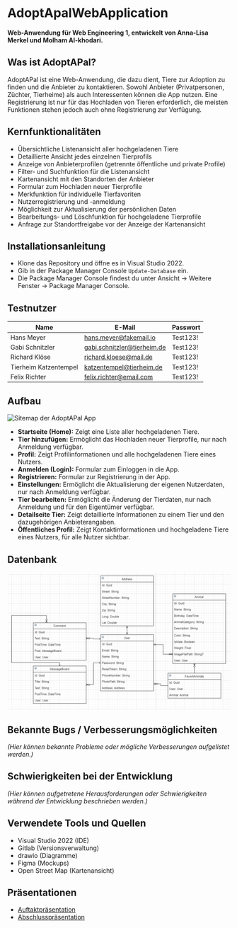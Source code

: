 # AdoptApalWebApplication

**Web-Anwendung für Web Engineering 1, entwickelt von Anna-Lisa Merkel und Molham Al-khodari.**

## Was ist AdoptAPal?

AdoptAPal ist eine Web-Anwendung, die dazu dient, Tiere zur Adoption zu finden und die Anbieter zu kontaktieren. Sowohl Anbieter (Privatpersonen, Züchter, Tierheime) als auch Interessenten können die App nutzen. Eine Registrierung ist nur für das Hochladen von Tieren erforderlich, die meisten Funktionen stehen jedoch auch ohne Registrierung zur Verfügung.

## Kernfunktionalitäten

- Übersichtliche Listenansicht aller hochgeladenen Tiere
- Detaillierte Ansicht jedes einzelnen Tierprofils
- Anzeige von Anbieterprofilen (getrennte öffentliche und private Profile)
- Filter- und Suchfunktion für die Listenansicht
- Kartenansicht mit den Standorten der Anbieter
- Formular zum Hochladen neuer Tierprofile
- Merkfunktion für individuelle Tierfavoriten
- Nutzerregistrierung und -anmeldung
- Möglichkeit zur Aktualisierung der persönlichen Daten
- Bearbeitungs- und Löschfunktion für hochgeladene Tierprofile
- Anfrage zur Standortfreigabe vor der Anzeige der Kartenansicht

## Installationsanleitung

- Klone das Repository und öffne es in Visual Studio 2022.
- Gib in der Package Manager Console `Update-Database` ein.
- Die Package Manager Console findest du unter Ansicht -> Weitere Fenster -> Package Manager Console.

## Testnutzer

| Name          | E-Mail                     | Passwort  |
| ------------- | -------------------------  | --------- |
| Hans Meyer    | hans.meyer@fakemail.io     | Test123!  |
| Gabi Schnitzler | gabi.schnitzler@tierheim.de | Test123!  |
| Richard Klöse | richard.kloese@mail.de     | Test123!  |
| Tierheim Katzentempel | katzentempel@tierheim.de | Test123!  |
| Felix Richter | felix.richter@email.com    | Test123!  |

## Aufbau

![Sitemap der AdoptAPal App](documentation/SitemapAdoptAPalV2.png)

- **Startseite (Home):** Zeigt eine Liste aller hochgeladenen Tiere.
- **Tier hinzufügen:** Ermöglicht das Hochladen neuer Tierprofile, nur nach Anmeldung verfügbar.
- **Profil:** Zeigt Profilinformationen und alle hochgeladenen Tiere eines Nutzers.
- **Anmelden (Login):** Formular zum Einloggen in die App.
- **Registrieren:** Formular zur Registrierung in der App.
- **Einstellungen:** Ermöglicht die Aktualisierung der eigenen Nutzerdaten, nur nach Anmeldung verfügbar.
- **Tier bearbeiten:** Ermöglicht die Änderung der Tierdaten, nur nach Anmeldung und für den Eigentümer verfügbar.
- **Detailseite Tier:** Zeigt detaillierte Informationen zu einem Tier und den dazugehörigen Anbieterangaben.
- **Öffentliches Profil:** Zeigt Kontaktinformationen und hochgeladene Tiere eines Nutzers, für alle Nutzer sichtbar.

## Datenbank

![Datenbank der AdoptAPal App](documentation/Database-Entity-Diagram.png)

## Bekannte Bugs / Verbesserungsmöglichkeiten

_(Hier können bekannte Probleme oder mögliche Verbesserungen aufgelistet werden.)_

## Schwierigkeiten bei der Entwicklung

_(Hier können aufgetretene Herausforderungen oder Schwierigkeiten während der Entwicklung beschrieben werden.)_

## Verwendete Tools und Quellen

- Visual Studio 2022 (IDE)
- Gitlab (Versionsverwaltung)
- drawio (Diagramme)
- Figma (Mockups)
- Open Street Map (Kartenansicht)

## Präsentationen

- [Auftaktpräsentation](documentation/AdoptAPal_Auftaktpräsentation.pdf)
- [Abschlusspräsentation](documentation/AdoptAPal_Abschlusspräsentation.pdf)
